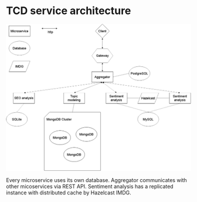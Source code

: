 # TCD service architecture

![Architecture](img/architecture.png)

Every microservice uses its own database. Aggregator communicates with other micoservices via REST API.
Sentiment analysis has a replicated instance with distributed cache by Hazelcast IMDG.